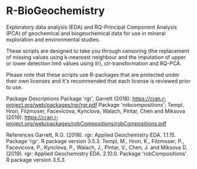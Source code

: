 # R-BioGeochemistry
Exploratory data analysis (EDA) and RQ-Principal Component Analysis (PCA) of geochemical and biogeochemical data for use in mineral exploration and environmental studies. 

These scripts are designed to take you through censoring (the replacement of missing values using k-neareast neighbour and the imputation of upper or lower detection limit values using ilr), clr-transformation and RQ-PCA.

Please note that these scripts use R-packages that are protected under their own licenses and it's recommended that each license is reviewed prior to use.

Package Descriptions
Package 'rgr', Garrett (2018): https://cran.r-project.org/web/packages/rgr/rgr.pdf
Package 'robcompositions'; Templ, Hron, Filzmoser, Facevicova, Kynclova, Walach, Pintar, Chen and Miksova (2019): https://cran.r-project.org/web/packages/robCompositions/robCompositions.pdf

References
Garrett, R.G. (2018). rgr: Applied Geochemistry EDA. 1.1.15. Package 'rgr'. R package version 3.5.3.
Templ, M., Hron, K., Filzmoser, P., Facevicova, P., Kynclova, P., Walach, J., Pintar, V.,  Chen, J. and Miksova D. (2019). rgr: Applied Geochemistry EDA. 2.10.0. Package 'robCompositions'. R package version 3.5.3.
